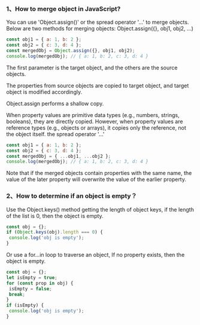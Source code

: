 
### 1、How to merge object in JavaScript?
You can use 'Object.assign()' or the spread operator '...' to merge objects. Below are two methods for merging objects:
Object.assign({}, obj1, obj2, …)
```javascript
const obj1 = { a: 1, b: 2 };
const obj2 = { c: 3, d: 4 };
const mergedObj = Object.assign({}, obj1, obj2);
console.log(mergedObj); // { a: 1, b: 2, c: 3, d: 4 }
```
The first parameter is the target object, and the others are the source objects. 

The properties from source objects are copied to target object, and target object is modified accordingly.

Object.assign performs a shallow copy.

When property values are primitive data types (e.g., numbers, strings, booleans), they are directly copied. However, when property values are reference types (e.g., objects or arrays), it copies only the reference, not the object itself.
the spread operator '...'

```javascript
const obj1 = { a: 1, b: 2 };
const obj2 = { c: 3, d: 4 };
const mergedObj = { ...obj1, ...obj2 };
console.log(mergedObj); // { a: 1, b: 2, c: 3, d: 4 }
```

Note that if the merged objects contain properties with the same name, the value of the later property will overwrite the value of the earlier property.

### 2、How to determine if an object is empty？
Use the Object.keys() method getting the length of object keys, if the length of the list is 0, then the object is empty.
``` javascript
const obj = {};
if (Object.keys(obj).length === 0) {
 console.log('obj is empty');
}
```
Or use a for...in loop to traverse an object, If no property exists, then the object is empty.
``` javascript
const obj = {};
let isEmpty = true;
for (const prop in obj) {
 isEmpty = false;
 break;
}
if (isEmpty) {
 console.log('obj is empty');
}
```
